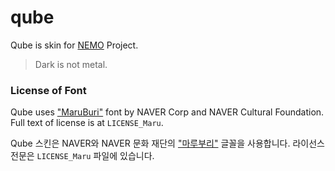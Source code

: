 # qube

Qube is skin for [NEMO](https://github.com/sagestn/nemo) Project. <br />
> Dark is not metal.

### License of Font
Qube uses ["MaruBuri"](https://hangeul.naver.com/maruproject_11) font by NAVER Corp and NAVER Cultural Foundation.
Full text of license is at ```LICENSE_Maru```.

Qube 스킨은 NAVER와 NAVER 문화 재단의 ["마루부리"](https://hangeul.naver.com/maruproject_11) 글꼴을 사용합니다.
라이선스 전문은 ```LICENSE_Maru``` 파일에 있습니다.

